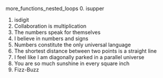 more_functions_nested_loops
0. isupper
1. isdigit
2. Collaboration is multiplication
3. The numbers speak for themselves
4. I believe in numbers and signs
5. Numbers constitute the only universal language
6. The shortest distance between two points is a straight line
7. I feel like I am diagonally parked in a parallel universe
8. You are so much sunshine in every square inch
9. Fizz-Buzz
